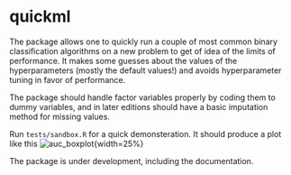 # quickml

The package allows one to quickly run a couple of most common binary classification algorithms on a new problem to get of idea of the limits of performance. It makes some guesses about the values of the hyperparameters (mostly the default values!) and avoids hyperparameter tuning in favor of performance. 

The package should handle factor variables properly by coding them to dummy variables, and in later editions should have a basic imputation method for missing values. 

Run `tests/sandbox.R` for a quick demonsteration. It should produce a plot like this
![auc_boxplot](https://user-images.githubusercontent.com/17173393/175206797-948af52f-b300-4048-8e33-fc3f40caf9a9.png){width=25%}

The package is under development, including the documentation. 
